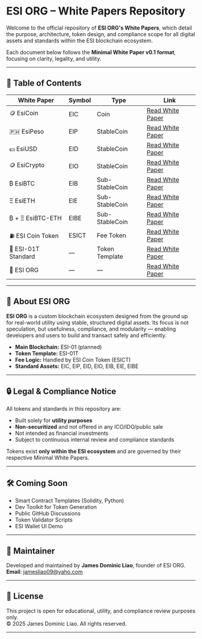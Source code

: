 # ESI ORG – White Papers Repository

Welcome to the official repository of **ESI ORG's White Papers**, which detail the purpose, architecture, token design, and compliance scope for all digital assets and standards within the ESI blockchain ecosystem.

Each document below follows the **Minimal White Paper v0.1 format**, focusing on clarity, legality, and utility.

---

## 📘 Table of Contents

| White Paper | Symbol | Type | Link |
|-------------|--------|------|------|
| 🪙 EsiCoin        | EIC    | Coin            | [Read White Paper](./EsiCoin-EIC.md) |
| 🇵🇭 EsiPeso        | EIP    | StableCoin      | [Read White Paper](./EsiPeso-EIP.md) |
| 💵 EsiUSD         | EID    | StableCoin      | [Read White Paper](./EsiUSD-EID.md) |
| 🪙 EsiCrypto      | EIO    | StableCoin      | [Read White Paper](./EsiCrypto-EIO.md) |
| ₿ EsiBTC         | EIB    | Sub-StableCoin  | [Read White Paper](./EsiBTC-EIB.md) |
| Ξ EsiETH         | EIE    | Sub-StableCoin  | [Read White Paper](./EsiETH-EIE.md) |
| ₿ + Ξ EsiBTC-ETH | EIBE   | Sub-StableCoin  | [Read White Paper](./EsiBTC-ETH-EIBE.md) |
| ⛽ ESI Coin Token | ESICT  | Fee Token       | [Read White Paper](./ESI-Coin-Token-ESICT.md) |
| 🧱 ESI-01T Standard | —     | Token Template  | [Read White Paper](./ESI-01T-Standard.md) |
| 🧱 ESI ORG | —     | —  | [Read White Paper](./ESI-ORG.md) |

---

## 📌 About ESI ORG

**ESI ORG** is a custom blockchain ecosystem designed from the ground up for real-world utility using stable, structured digital assets. Its focus is not speculation, but usefulness, compliance, and modularity — enabling developers and users to build and transact safely and efficiently.

- **Main Blockchain:** ESI-01 (planned)
- **Token Template:** ESI-01T
- **Fee Logic:** Handled by ESI Coin Token (ESICT)
- **Standard Assets:** EIC, EIP, EID, EIO, EIB, EIE, EIBE

---

## 🔒 Legal & Compliance Notice

All tokens and standards in this repository are:

- Built solely for **utility purposes**
- **Non-securitized** and not offered in any ICO/IDO/public sale
- Not intended as financial investments
- Subject to continuous internal review and compliance standards

Tokens exist **only within the ESI ecosystem** and are governed by their respective Minimal White Papers.

---

## 🛠️ Coming Soon

- Smart Contract Templates (Solidity, Python)
- Dev Toolkit for Token Generation
- Public GitHub Discussions
- Token Validator Scripts
- ESI Wallet UI Demo

---

## 👤 Maintainer

Developed and maintained by **James Dominic Liao**, founder of ESI ORG.
**Email**: jamesliao09@yaho.com

---

## 📄 License

This project is open for educational, utility, and compliance review purposes only.  
© 2025 James Dominic Liao. All rights reserved.

---
